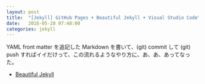 ```yaml
---
layout: post
title:  "[Jekyll] GitHub Pages + Beautiful Jekyll + Visual Studio Code"
date:   2016-05-28 07:48:00 
categories: jekyll
---
```


YAML front matter を追記した Markdown を書いて、(git) commit して (git) push すればイイだけって、この流れるようなやり方に、あ、あ、あってなった。 

* [Beautiful Jekyll](http://deanattali.com/beautiful-jekyll/)